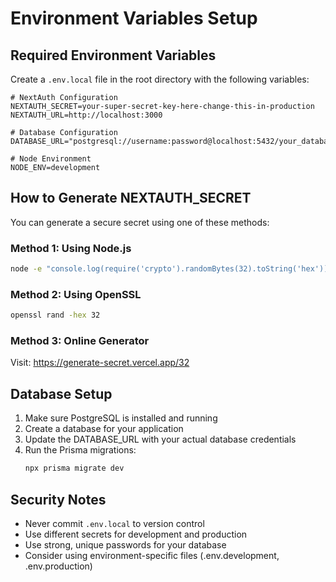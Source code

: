 # Environment Variables Setup

## Required Environment Variables

Create a `.env.local` file in the root directory with the following variables:

```env
# NextAuth Configuration
NEXTAUTH_SECRET=your-super-secret-key-here-change-this-in-production
NEXTAUTH_URL=http://localhost:3000

# Database Configuration
DATABASE_URL="postgresql://username:password@localhost:5432/your_database_name"

# Node Environment
NODE_ENV=development
```

## How to Generate NEXTAUTH_SECRET

You can generate a secure secret using one of these methods:

### Method 1: Using Node.js
```bash
node -e "console.log(require('crypto').randomBytes(32).toString('hex'))"
```

### Method 2: Using OpenSSL
```bash
openssl rand -hex 32
```

### Method 3: Online Generator
Visit: https://generate-secret.vercel.app/32

## Database Setup

1. Make sure PostgreSQL is installed and running
2. Create a database for your application
3. Update the DATABASE_URL with your actual database credentials
4. Run the Prisma migrations:
   ```bash
   npx prisma migrate dev
   ```

## Security Notes

- Never commit `.env.local` to version control
- Use different secrets for development and production
- Use strong, unique passwords for your database
- Consider using environment-specific files (.env.development, .env.production)

